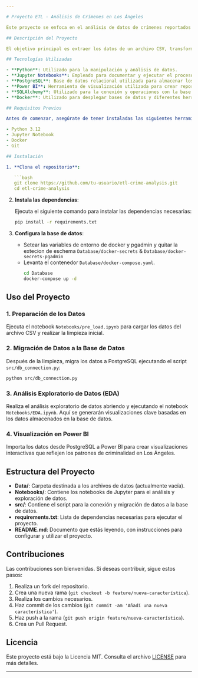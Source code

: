 ```yaml
---

# Proyecto ETL - Análisis de Crímenes en Los Ángeles

Este proyecto se enfoca en el análisis de datos de crímenes reportados en Los Ángeles desde el año 2020, utilizando un enfoque de ETL (Extract, Transform, Load) para transformar y visualizar la información de manera eficiente.

## Descripción del Proyecto

El objetivo principal es extraer los datos de un archivo CSV, transformarlos para su limpieza y normalización, cargarlos en una base de datos relacional, y luego realizar un análisis exploratorio de datos (EDA) junto con la generación de visualizaciones interactivas para identificar patrones de criminalidad.

## Tecnologías Utilizadas

- **Python**: Utilizado para la manipulación y análisis de datos.
- **Jupyter Notebooks**: Empleado para documentar y ejecutar el proceso de análisis de datos.
- **PostgreSQL**: Base de datos relacional utilizada para almacenar los datos transformados.
- **Power BI**: Herramienta de visualización utilizada para crear reportes interactivos.
- **SQLAlchemy**: Utilizado para la conexión y operaciones con la base de datos PostgreSQL.
- **Docker**: Utilizado para desplegar bases de datos y diferentes herramientas como kafka para este proyecto

## Requisitos Previos

Antes de comenzar, asegúrate de tener instaladas las siguientes herramientas:

- Python 3.12
- Jupyter Notebook
- Docker
- Git

## Instalación

1. **Clona el repositorio**:

   ```bash
   git clone https://github.com/tu-usuario/etl-crime-analysis.git
   cd etl-crime-analysis
   ```

2. **Instala las dependencias**:

   Ejecuta el siguiente comando para instalar las dependencias necesarias:

   ```bash
   pip install -r requirements.txt
   ```

3. **Configura la base de datos**:
   - Setear las variables de entorno de docker y pgadmin y quitar la extecion de eschema `Database/docker-secrets` & `Database/docker-secrets-pgadmin`
   - Levanta el contenedor `Database/docker-compose.yaml`.
     ```bash
     cd Database
     docker-compose up -d
      ```

## Uso del Proyecto

### 1. Preparación de los Datos

Ejecuta el notebook `Notebooks/pre_load.ipynb` para cargar los datos del archivo CSV y realizar la limpieza inicial.

### 2. Migración de Datos a la Base de Datos

Después de la limpieza, migra los datos a PostgreSQL ejecutando el script `src/db_connection.py`:

```bash
python src/db_connection.py
```

### 3. Análisis Exploratorio de Datos (EDA)

Realiza el análisis exploratorio de datos abriendo y ejecutando el notebook `Notebooks/EDA.ipynb`. Aquí se generarán visualizaciones clave basadas en los datos almacenados en la base de datos.

### 4. Visualización en Power BI

Importa los datos desde PostgreSQL a Power BI para crear visualizaciones interactivas que reflejen los patrones de criminalidad en Los Ángeles.

## Estructura del Proyecto

- **Data/**: Carpeta destinada a los archivos de datos (actualmente vacía).
- **Notebooks/**: Contiene los notebooks de Jupyter para el análisis y exploración de datos.
- **src/**: Contiene el script para la conexión y migración de datos a la base de datos.
- **requirements.txt**: Lista de dependencias necesarias para ejecutar el proyecto.
- **README.md**: Documento que estás leyendo, con instrucciones para configurar y utilizar el proyecto.

## Contribuciones

Las contribuciones son bienvenidas. Si deseas contribuir, sigue estos pasos:

1. Realiza un fork del repositorio.
2. Crea una nueva rama (`git checkout -b feature/nueva-característica`).
3. Realiza los cambios necesarios.
4. Haz commit de los cambios (`git commit -am 'Añadí una nueva característica'`).
5. Haz push a la rama (`git push origin feature/nueva-característica`).
6. Crea un Pull Request.

## Licencia

Este proyecto está bajo la Licencia MIT. Consulta el archivo [LICENSE](LICENSE) para más detalles.

---
```

